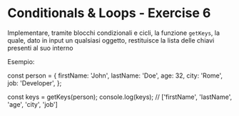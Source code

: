 # Conditionals & Loops - Exercise 6
Implementare, tramite blocchi condizionali e cicli, la funzione `getKeys`, la quale, dato in input un qualsiasi oggetto, restituisce la lista delle chiavi presenti al suo interno

Esempio:

const person = {
  firstName: 'John',
  lastName: 'Doe',
  age: 32,
  city: 'Rome',
  job: 'Developer',
};

const keys = getKeys(person);
console.log(keys); // ['firstName', 'lastName', 'age', 'city', 'job']
